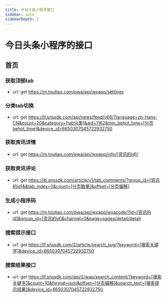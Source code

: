 ```yaml
---
title: 今日头条小程序接口
sidebar: auto
sidebarDepth: 2
---
```

# 今日头条小程序的接口

## 首页
### 获取顶部tab
- url: get https://m.toutiao.com/pwa/api/wxapp/settings

### 分类tab切换
- url: get https://lf.snssdk.com/api/news/feed/v66/?language=zh-Hans-CN&count=20&category=[tab分类]&aid=1162&min_behot_time=[分页behot_time]&device_id=6650307045722932750

### 获取资讯详情
- url: get https://m.toutiao.com/pwa/api/wxapp/info/[资讯的id]/

### 获取资讯评论
- url: get https://ib.snssdk.com/article/v1/tab_comments/?group_id=[资讯的id]&&tab_index=0&count=[分页数量]&offset=[分页偏移]

### 生成小程序码
- url: get https://m.toutiao.com/pwa/api/wxapp/wxacode/?id=[资讯的id]&group_id=[资讯的id]&channel=0&page=pages/detail/detail

### 搜索提示接口
- url: get https://lf.snssdk.com/2/article/search_sug/?keyword=[搜索关键字]&device_id=6650307045722932750

### 搜索结果接口
- url: get https://lf.snssdk.com/api/2/wap/search_content/?keyword=[搜索关键字]&count=10&format=json&offset=[分页偏移]&search_text=[搜索提示结果]&device_id=6650307045722932750